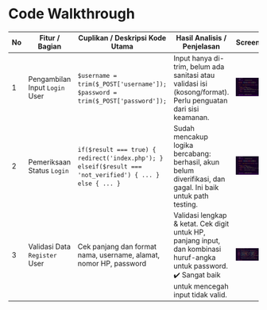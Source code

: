 # Code Walkthrough
| No | Fitur / Bagian                | Cuplikan / Deskripsi Kode Utama                                                                          | Hasil Analisis / Penjelasan                                                                                         | Screenshot |
|----|-------------------------------|----------------------------------------------------------------------------------------------------------|----------------------------------------------------------------------------------------------------------------------|------------|
| 1  | Pengambilan Input `Login` User| `$username = trim($_POST['username']);` ` $password = trim($_POST['password']);`                         | Input hanya di-trim, belum ada sanitasi atau validasi isi (kosong/format). Perlu penguatan dari sisi keamanan.       | ![](login.png)      |
| 2  | Pemeriksaan Status `Login`    | `if($result === true) { redirect('index.php'); } elseif($result === 'not_verified') { ... } else { ... }`| Sudah mencakup logika bercabang: berhasil, akun belum diverifikasi, dan gagal. Ini baik untuk path testing.          | ![](login.png)      |
| 3  | Validasi Data `Register` User | Cek panjang dan format nama, username, alamat, nomor HP, password                                        | Validasi lengkap & ketat. Cek digit untuk HP, panjang input, dan kombinasi huruf-angka untuk password. ✔️ Sangat baik untuk mencegah input tidak valid. | ![](regis.png)      |

